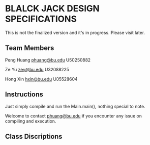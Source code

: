 # BLALCK JACK DESIGN SPECIFICATIONS

This is not the finalized version and it's in progress. Please visit later. 

## Team Members

Peng Huang phuang@bu.edu U50250882

Ze Yu zey@bu.edu U32088225

Hong Xin hxin@bu.edu U05528604



## Instructions

Just simply compile and run the Main.main(), nothing special to note. 

Welcome to contact phuang@bu.edu if you encounter any issue on compiling and execution.



## Class Discriptions








